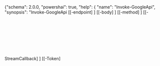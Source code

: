 ﻿{"schema": 2.0.0,
"powershai": true,
"help": {
  "name": "Invoke-GoogleApi",
  "synopsis": "Invoke-GoogleApi [[-endpoint] <Object>] [[-body] <Object>] [[-method] <Object>] [[-StreamCallback] <Object>] [[-Token] <Object>] [[-JsonDepth] <Object>] [<CommonParameters>]",
  "syntax": "Invoke-GoogleApi [[-endpoint] <Object>] [[-body] <Object>] [[-method] <Object>] [[-StreamCallback] <Object>] [[-Token] <Object>] [[-JsonDepth] <Object>] [<CommonParameters>]",
  "parameters": [
    {
      "name": "JsonDepth",
      "parameterSet": "(All)",
      "type": "Object",
      "aliases": [],
      "acceptedValues": [],
      "required": false,
      "position": 5,
      "defaultValue": null,
      "pipelineInput": false,
      "wildcardCharacters": null
    },
    {
      "name": "StreamCallback",
      "parameterSet": "(All)",
      "type": "Object",
      "aliases": [],
      "acceptedValues": [],
      "required": false,
      "position": 3,
      "defaultValue": null,
      "pipelineInput": false,
      "wildcardCharacters": null
    },
    {
      "name": "Token",
      "parameterSet": "(All)",
      "type": "Object",
      "aliases": [],
      "acceptedValues": [],
      "required": false,
      "position": 4,
      "defaultValue": null,
      "pipelineInput": false,
      "wildcardCharacters": null
    },
    {
      "name": "body",
      "parameterSet": "(All)",
      "type": "Object",
      "aliases": [],
      "acceptedValues": [],
      "required": false,
      "position": 1,
      "defaultValue": null,
      "pipelineInput": false,
      "wildcardCharacters": null
    },
    {
      "name": "endpoint",
      "parameterSet": "(All)",
      "type": "Object",
      "aliases": [],
      "acceptedValues": [],
      "required": false,
      "position": 0,
      "defaultValue": null,
      "pipelineInput": false,
      "wildcardCharacters": null
    },
    {
      "name": "method",
      "parameterSet": "(All)",
      "type": "Object",
      "aliases": [],
      "acceptedValues": [],
      "required": false,
      "position": 2,
      "defaultValue": null,
      "pipelineInput": false,
      "wildcardCharacters": null
    }
  ]
}



<!--PowershaiAiDocBlockStart-->
_Automatically translated using PowershAI and AI
_
<!--PowershaiAiDocBlockEnd-->
